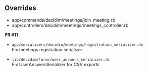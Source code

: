 ## Overrides

- app/commands/decidim/meetings/join_meeting.rb
- app/controllers/decidim/meetings/meetings_controller.rb

**PR #11**
* `app/serializers/decidim/meetings/registration_serializer.rb`  
Fix meetings registration serializer
  
* `lib/decidim/forms/user_answers_serializer.rb`  
Fix UserAnswersSerializer for CSV exports
